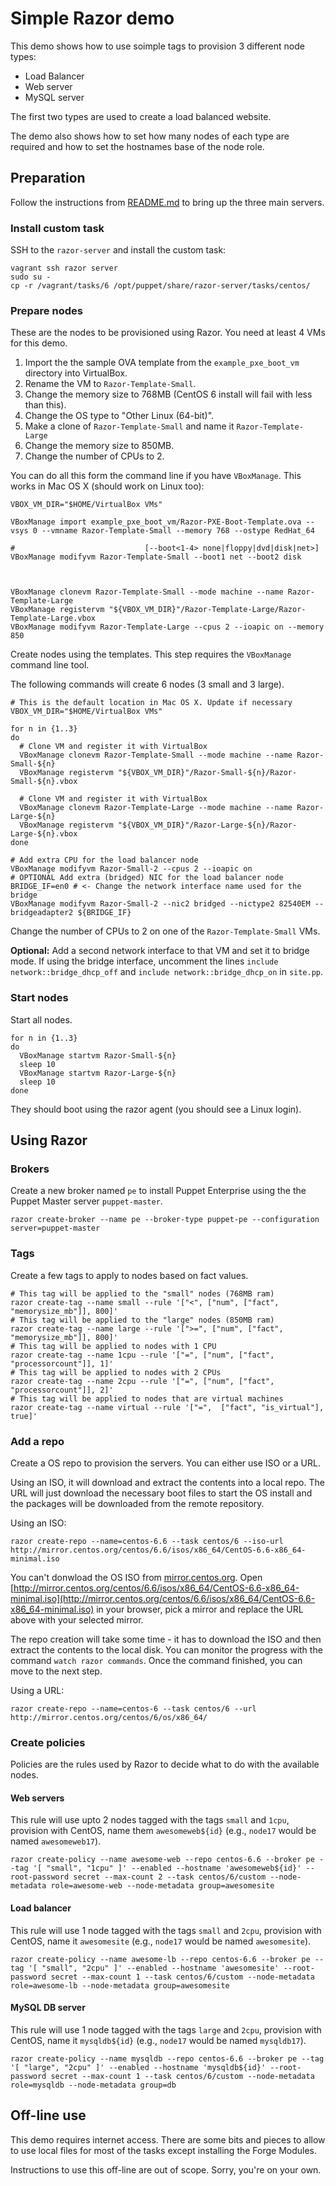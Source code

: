 # Simple Razor demo

This demo shows how to use soimple tags to provision 3 different node types:
 - Load Balancer
 - Web server
 - MySQL server

The first two types are used to create a load balanced website.

The demo also shows how to set how many nodes of each type are required and how to set the hostnames base of the node role.

## Preparation

Follow the instructions from [README.md](README.md) to bring up the three main servers.

### Install custom task
SSH to the `razor-server` and install the custom task:

```shell
vagrant ssh razor server
sudo su -
cp -r /vagrant/tasks/6 /opt/puppet/share/razor-server/tasks/centos/
```

### Prepare nodes

These are the nodes to be provisioned using Razor. You need at least 4 VMs for this demo.

 1. Import the the sample OVA template from the `example_pxe_boot_vm` directory into VirtualBox.
 1. Rename the VM to `Razor-Template-Small`.
 1. Change the memory size to 768MB (CentOS 6 install will fail with less than this).
 1. Change the OS type to "Other Linux (64-bit)".
 1. Make a clone of `Razor-Template-Small` and name it `Razor-Template-Large`
 1. Change the memory size to 850MB.
 1. Change the number of CPUs to 2.

You can do all this form the command line if you have `VBoxManage`. This works in Mac OS X (should work on Linux too):

```shell
VBOX_VM_DIR="$HOME/VirtualBox VMs"

VBoxManage import example_pxe_boot_vm/Razor-PXE-Boot-Template.ova --vsys 0 --vmname Razor-Template-Small --memory 768 --ostype RedHat_64

#                             [--boot<1-4> none|floppy|dvd|disk|net>]
VBoxManage modifyvm Razor-Template-Small --boot1 net --boot2 disk



VBoxManage clonevm Razor-Template-Small --mode machine --name Razor-Template-Large
VBoxManage registervm "${VBOX_VM_DIR}"/Razor-Template-Large/Razor-Template-Large.vbox
VBoxManage modifyvm Razor-Template-Large --cpus 2 --ioapic on --memory 850
```

Create nodes using the templates. This step requires the `VBoxManage` command line tool.

The following commands will create 6 nodes (3 small and 3 large).

```shell
# This is the default location in Mac OS X. Update if necessary
VBOX_VM_DIR="$HOME/VirtualBox VMs"

for n in {1..3}
do
  # Clone VM and register it with VirtualBox
  VBoxManage clonevm Razor-Template-Small --mode machine --name Razor-Small-${n}
  VBoxManage registervm "${VBOX_VM_DIR}"/Razor-Small-${n}/Razor-Small-${n}.vbox

  # Clone VM and register it with VirtualBox
  VBoxManage clonevm Razor-Template-Large --mode machine --name Razor-Large-${n}
  VBoxManage registervm "${VBOX_VM_DIR}"/Razor-Large-${n}/Razor-Large-${n}.vbox
done

# Add extra CPU for the load balancer node
VBoxManage modifyvm Razor-Small-2 --cpus 2 --ioapic on
# OPTIONAL Add extra (bridged) NIC for the load balancer node
BRIDGE_IF=en0 # <- Change the network interface name used for the bridge
VBoxManage modifyvm Razor-Small-2 --nic2 bridged --nictype2 82540EM --bridgeadapter2 ${BRIDGE_IF}

```

Change the number of CPUs to 2 on one of the `Razor-Template-Small` VMs.

__Optional:__ Add a second network interface to that VM and set it to bridge mode. If using the bridge interface, uncomment the lines `include network::bridge_dhcp_off` and `include network::bridge_dhcp_on` in `site.pp`.

###  Start nodes

Start all nodes.

```shell
for n in {1..3}
do
  VBoxManage startvm Razor-Small-${n}
  sleep 10
  VBoxManage startvm Razor-Large-${n}
  sleep 10
done
```

They should boot using the razor agent (you should see a Linux login).

## Using Razor

### Brokers

Create a new broker named `pe` to install Puppet Enterprise using the the Puppet Master server `puppet-master`.

```shell
razor create-broker --name pe --broker-type puppet-pe --configuration server=puppet-master
```

### Tags

Create a few tags to apply to nodes based on fact values.

```shell
# This tag will be applied to the "small" nodes (768MB ram)
razor create-tag --name small --rule '["<", ["num", ["fact", "memorysize_mb"]], 800]'
# This tag will be applied to the "large" nodes (850MB ram)
razor create-tag --name large --rule '[">=", ["num", ["fact", "memorysize_mb"]], 800]'
# This tag will be applied to nodes with 1 CPU
razor create-tag --name 1cpu --rule '["=", ["num", ["fact", "processorcount"]], 1]'
# This tag will be applied to nodes with 2 CPUs
razor create-tag --name 2cpu --rule '["=", ["num", ["fact", "processorcount"]], 2]'
# This tag will be applied to nodes that are virtual machines
razor create-tag --name virtual --rule '["=",  ["fact", "is_virtual"], true]'
```

### Add a repo

Create a OS repo to provision the servers. You can either use ISO or a URL.

Using an ISO, it will download and extract the contents into a local repo. The URL will just download the necessary boot files to start the OS install and the packages will be downloaded from the remote repository.

Using an ISO:

```shell
razor create-repo --name=centos-6.6 --task centos/6 --iso-url http://mirror.centos.org/centos/6.6/isos/x86_64/CentOS-6.6-x86_64-minimal.iso
```

You can't donwload the OS ISO from [mirror.centos.org](mirror.centos.org). Open [http://mirror.centos.org/centos/6.6/isos/x86_64/CentOS-6.6-x86_64-minimal.iso](http://mirror.centos.org/centos/6.6/isos/x86_64/CentOS-6.6-x86_64-minimal.iso) in your browser, pick a mirror and replace the URL above with your selected mirror.

The repo creation will take some time - it has to download the ISO and then extract the contents to the local disk. You can monitor the progress with the command `watch razor commands`. Once the command finished, you can move to the next step.

Using a URL:

```shell
razor create-repo --name=centos-6 --task centos/6 --url http://mirror.centos.org/centos/6/os/x86_64/
```

### Create policies

Policies are the rules used by Razor to decide what to do with the available nodes.

#### Web servers

This rule will use upto 2 nodes tagged with the tags `small` and `1cpu`, provision with CentOS, name them `awesomeweb${id}` (e.g., `node17` would be named `awesomeweb17`).

```shell
razor create-policy --name awesome-web --repo centos-6.6 --broker pe --tag '[ "small", "1cpu" ]' --enabled --hostname 'awesomeweb${id}' --root-password secret --max-count 2 --task centos/6/custom --node-metadata role=awesome-web --node-metadata group=awesomesite
```

#### Load balancer

This rule will use 1 node tagged with the tags `small` and `2cpu`, provision with CentOS, name it `awesomesite` (e.g., `node17` would be named `awesomesite`).

```shell
razor create-policy --name awesome-lb --repo centos-6.6 --broker pe --tag '[ "small", "2cpu" ]' --enabled --hostname 'awesomesite' --root-password secret --max-count 1 --task centos/6/custom --node-metadata role=awesome-lb --node-metadata group=awesomesite
```

#### MySQL DB server

This rule will use 1 node tagged with the tags `large` and `2cpu`, provision with CentOS, name it `mysqldb${id}` (e.g., `node17` would be named `mysqldb17`).

```shell
razor create-policy --name mysqldb --repo centos-6.6 --broker pe --tag '[ "large", "2cpu" ]' --enabled --hostname 'mysqldb${id}' --root-password secret --max-count 1 --task centos/6/custom --node-metadata role=mysqldb --node-metadata group=db
```



## Off-line use

This demo requires internet access. There are some bits and pieces to allow to use local files for most of the tasks except installing the Forge Modules.

Instructions to use this off-line are out of scope. Sorry, you're on your own.

